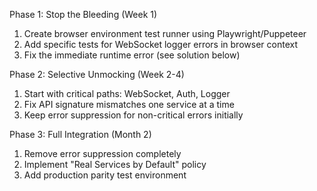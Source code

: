 Phase 1: Stop the Bleeding (Week 1)
  1. Create browser environment test runner using Playwright/Puppeteer
  2. Add specific tests for WebSocket logger errors in browser context
  3. Fix the immediate runtime error (see solution below)

  Phase 2: Selective Unmocking (Week 2-4)
  1. Start with critical paths: WebSocket, Auth, Logger
  2. Fix API signature mismatches one service at a time
  3. Keep error suppression for non-critical errors initially

  Phase 3: Full Integration (Month 2)
  1. Remove error suppression completely
  2. Implement "Real Services by Default" policy
  3. Add production parity test environment
